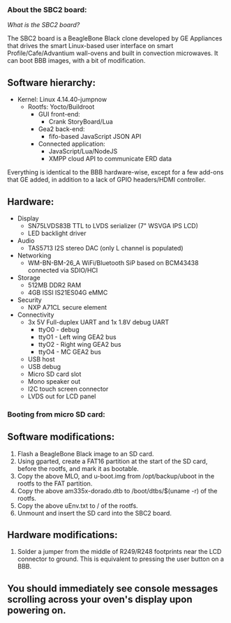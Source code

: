 ### About the SBC2 board:

*What is the SBC2 board?*

The SBC2 board is a BeagleBone Black clone developed by GE Appliances that 
drives the smart Linux-based user interface on smart Profile/Cafe/Advantium
wall-ovens and built in convection microwaves. It can boot BBB images,
with a bit of modification.

## Software hierarchy:
* Kernel: Linux 4.14.40-jumpnow
	* Rootfs: Yocto/Buildroot
		* GUI front-end: 
			* Crank StoryBoard/Lua
		* Gea2 back-end: 
			* fifo-based JavaScript JSON API
		* Connected application: 
			* JavaScript/Lua/NodeJS
			* XMPP cloud API to communicate ERD data

Everything is identical to the BBB hardware-wise, except for a few add-ons 
that GE added, in addition to a lack of GPIO headers/HDMI controller.

## Hardware:
* Display
	* SN75LVDS83B TTL to LVDS serializer (7" WSVGA IPS LCD)
	* LED backlight driver
* Audio
	* TAS5713 I2S stereo DAC (only L channel is populated)
* Networking
	* WM-BN-BM-26_A WiFi/Bluetooth SiP based on BCM43438 connected via SDIO/HCI
* Storage
	* 512MB DDR2 RAM
	* 4GB ISSI IS21ES04G eMMC
* Security
	* NXP A71CL secure element
* Connectivity
	* 3x 5V Full-duplex UART and 1x 1.8V debug UART
		* ttyO0 - debug
		* ttyO1 - Left wing GEA2 bus
		* ttyO2 - Right wing GEA2 bus
		* ttyO4 - MC GEA2 bus
	* USB host
	* USB debug
	* Micro SD card slot
	* Mono speaker out
	* I2C touch screen connector
	* LVDS out for LCD panel

### Booting from micro SD card:

## Software modifications:
1. Flash a BeagleBone Black image to an SD card.
2. Using gparted, create a FAT16 partition at the start of the SD card, before the rootfs, and mark it as bootable.
3. Copy the above MLO, and u-boot.img from /opt/backup/uboot in the rootfs to the FAT partition.
4. Copy the above am335x-dorado.dtb to /boot/dtbs/$(uname -r) of the rootfs.
5. Copy the above uEnv.txt to / of the rootfs.
6. Unmount and insert the SD card into the SBC2 board.

## Hardware modifications:
1. Solder a jumper from the middle of R249/R248 footprints near the LCD connector to ground. This is equivalent to pressing the user button on a BBB.

## You should immediately see console messages scrolling across your oven's display upon powering on.
